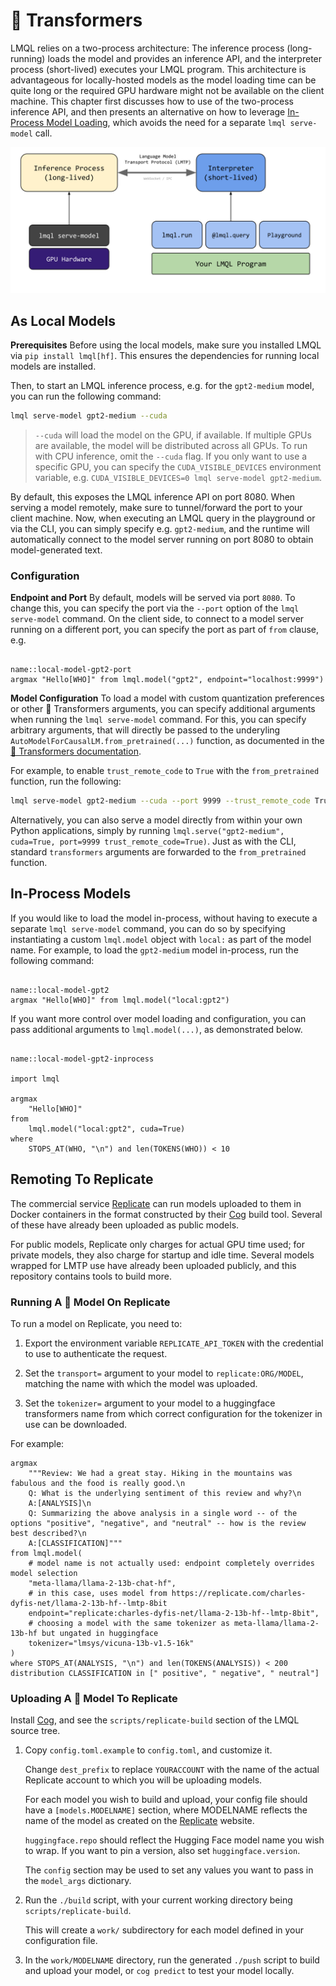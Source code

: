 # 🤗 Transformers

LMQL relies on a two-process architecture: The inference process (long-running) loads the model and provides an inference API, and the interpreter process (short-lived) executes your LMQL program. This architecture is advantageous for locally-hosted models as the model loading time can be quite long or the required GPU hardware might not be available on the client machine. This chapter first discusses how to use of the two-process inference API, and then presents an alternative on how to leverage [In-Process Model Loading](#in-process-model-loading), which avoids the need for a separate `lmql serve-model` call.

![Inference Architecture](../images/inference.svg)

## As Local Models

**Prerequisites** Before using the local models, make sure you installed LMQL via `pip install lmql[hf]`. This ensures the dependencies for running local models are installed.

Then, to start an LMQL inference process, e.g. for the `gpt2-medium` model, you can run the following command:

```bash
lmql serve-model gpt2-medium --cuda
```

> `--cuda` will load the model on the GPU, if available. If multiple GPUs are available, the model will be distributed across all GPUs. To run with CPU inference, omit the `--cuda` flag. If you only want to use a specific GPU, you can specify the `CUDA_VISIBLE_DEVICES` environment variable, e.g. `CUDA_VISIBLE_DEVICES=0 lmql serve-model gpt2-medium`.

By default, this exposes the LMQL inference API on port 8080. When serving a model remotely, make sure to tunnel/forward the port to your client machine. Now, when executing an LMQL query in the playground or via the CLI, you can simply specify e.g. `gpt2-medium`, and the runtime will automatically connect to the model server running on port 8080 to obtain model-generated text.


### Configuration

**Endpoint and Port** By default, models will be served via port `8080`. To change this, you can specify the port via the `--port` option of the `lmql serve-model` command. On the client side, to connect to a model server running on a different port, you can specify the port as part of `from` clause, e.g.

```{lmql}

name::local-model-gpt2-port
argmax "Hello[WHO]" from lmql.model("gpt2", endpoint="localhost:9999")
```

**Model Configuration** To load a model with custom quantization preferences or other 🤗 Transformers arguments, you can specify additional arguments when running the `lmql serve-model` command. For this, you can specify arbitrary arguments, that will directly be passed to the underyling `AutoModelForCausalLM.from_pretrained(...)` function, as documented in the [🤗 Transformers documentation](https://huggingface.co/transformers/v3.0.2/model_doc/auto.html#transformers.AutoConfig.from_pretrained).

For example, to enable `trust_remote_code` to `True` with the `from_pretrained` function, run the following:

```bash
lmql serve-model gpt2-medium --cuda --port 9999 --trust_remote_code True
```

Alternatively, you can also serve a model directly from within your own Python applications, simply by running `lmql.serve("gpt2-medium", cuda=True, port=9999 trust_remote_code=True)`. Just as with the CLI, standard `transformers` arguments are forwarded to the `from_pretrained` function.

## In-Process Models

If you would like to load the model in-process, without having to execute a separate `lmql serve-model` command, you can do so by specifying instantiating a custom `lmql.model` object with `local:` as part of the model name. For example, to load the `gpt2-medium` model in-process, run the following command:

```{lmql}

name::local-model-gpt2
argmax "Hello[WHO]" from lmql.model("local:gpt2")
```

If you want more control over model loading and configuration, you can pass additional arguments to `lmql.model(...)`, as demonstrated below.

```{lmql}

name::local-model-gpt2-inprocess

import lmql

argmax
    "Hello[WHO]"
from
    lmql.model("local:gpt2", cuda=True)
where
    STOPS_AT(WHO, "\n") and len(TOKENS(WHO)) < 10
```

## Remoting To Replicate

The commercial service [Replicate](https://replicate.com/) can run models uploaded to them in Docker containers in the format constructed by their [Cog](https://github.com/replicate/cog) build tool. Several of these have already been uploaded as public models.

For public models, Replicate only charges for actual GPU time used; for private models, they also charge for startup and idle time. Several models wrapped for LMTP use have already been uploaded publicly, and this repository contains tools to build more.

### Running A 🤗 Model On Replicate

To run a model on Replicate, you need to:

1. Export the environment variable `REPLICATE_API_TOKEN` with the credential to use to authenticate the request.

2. Set the `transport=` argument to your model to `replicate:ORG/MODEL`, matching the name with which the model was uploaded.

3. Set the `tokenizer=` argument to your model to a huggingface transformers name from which correct configuration for the tokenizer in use can be downloaded.

For example:

```lmql
argmax
    """Review: We had a great stay. Hiking in the mountains was fabulous and the food is really good.\n
    Q: What is the underlying sentiment of this review and why?\n
    A:[ANALYSIS]\n
    Q: Summarizing the above analysis in a single word -- of the options "positive", "negative", and "neutral" -- how is the review best described?\n
    A:[CLASSIFICATION]"""
from lmql.model(
    # model name is not actually used: endpoint completely overrides model selection
    "meta-llama/llama-2-13b-chat-hf",
    # in this case, uses model from https://replicate.com/charles-dyfis-net/llama-2-13b-hf--lmtp-8bit
    endpoint="replicate:charles-dyfis-net/llama-2-13b-hf--lmtp-8bit",
    # choosing a model with the same tokenizer as meta-llama/llama-2-13b-hf but ungated in huggingface
    tokenizer="lmsys/vicuna-13b-v1.5-16k"
)
where STOPS_AT(ANALYSIS, "\n") and len(TOKENS(ANALYSIS)) < 200
distribution CLASSIFICATION in [" positive", " negative", " neutral"]
```

### Uploading A 🤗 Model To Replicate

Install [Cog](https://github.com/replicate/cog), and see the `scripts/replicate-build` section of the LMQL source tree.

1. Copy `config.toml.example` to `config.toml`, and customize it.

   Change `dest_prefix` to replace `YOURACCOUNT` with the name of the actual Replicate account to which you will be uploading models.

   For each model you wish to build and upload, your config file should have a `[models.MODELNAME]` section, where MODELNAME reflects the name of the model as created on the [Replicate](https://replicate.com/) website.

   `huggingface.repo` should reflect the Hugging Face model name you wish to wrap. If you want to pin a version, also set `huggingface.version`.

   The `config` section may be used to set any values you want to pass in the `model_args` dictionary.

2. Run the `./build` script, with your current working directory being `scripts/replicate-build`.

   This will create a `work/` subdirectory for each model defined in your configuration file.

3. In the `work/MODELNAME` directory, run the generated `./push` script to build and upload your model, or `cog predict` to test your model locally.
